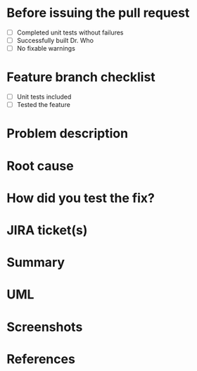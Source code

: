 # Before issuing the pull request
- [ ] Completed unit tests without failures
- [ ] Successfully built Dr. Who
- [ ] No fixable warnings 

[comment]: # (===== BUG FIX / HOTFIX TEMPLATE =====)
[comment]: # (If you issue a pull request for a bug fix or a hotfix, use this template)
# Feature branch checklist
- [ ] Unit tests included
- [ ] Tested the feature

# Problem description
[comment]: # (Describe briefly the bug)

# Root cause
[comment]: # (Explain the root cause)

# How did you test the fix?
[comment]: # (Explain the way to verify your fix)

# JIRA ticket(s)
[comment]: # (Put the corresponding JIRA ticket's links here)

[comment]: # (===== END OF BUG FIX / HOTFIX TEMPLATE =====)

[comment]: # ( ===== FEATURE TEMPLATE =====)
[comment]: # (If you issue a pull request for a FEATURE, use this template)

# Summary
[comment]: # (Summarize the business goal achieved and the design)

# UML
[comment]: # (If you have UML diagrams to put along with, put them here)
[comment]: # (Remove this section if you don't)

# Screenshots
[comment]: # (If you have screenshots to put along with, put them here)
[comment]: # (Remove this section if you don't)

# References
[comment]: # (Put the links of feature's design document here,)
[comment]: # (or any other references that help the reviewing)

[comment]: # (===== END OF FEATURE TEMPLATE =====)
